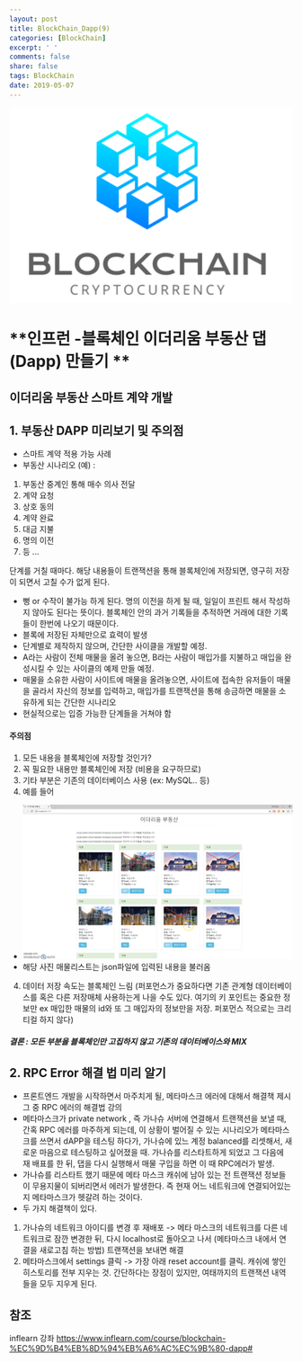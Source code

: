 ```yaml
---
layout: post
title: BlockChain_Dapp(9)
categories: [BlockChain]
excerpt: ' '
comments: false
share: false
tags: BlockChain
date: 2019-05-07
---
```


![No Image](/assets/logo/BlockChain.png)

# **인프런 -블록체인 이더리움 부동산 댑(Dapp) 만들기 **

## 이더리움 부동산 스마트 계약 개발

## 1. 부동산 DAPP 미리보기 및 주의점

- 스마트 계약 적용 가능 사례
- 부동산 시나리오 (예) :

1.  부동산 중계인 통해 매수 의사 전달
2.  계약 요청
3.  상호 동의
4.  계약 완료
5.  대금 지불
6.  명의 이전
7.  등 ...

단계를 거칠 때마다. 해당 내용들이 트랜잭션을 통해 블록체인에 저장되면, 영구히 저장이 되면서 고칠 수가 없게 된다.

- 뻥 or 수작이 불가능 하게 된다.
  명의 이전을 하게 될 때, 일일이 프린트 해서 작성하지 않아도 된다는 뜻이다. 블록체인 안의 과거 기록들을 추적하면 거래에 대한 기록들이 한번에 나오기 때문이다.
- 블록에 저장된 자체만으로 효력이 발생
- 단계별로 제작하지 않으며, 간단한 사이클을 개발할 예정.
- A라는 사람이 전체 매물을 올려 놓으면, B라는 사람이 매입가를 지불하고 매입을 완성시킬 수 있는 사이클의 예제 만들 예정.
- 매물을 소유한 사람이 사이트에 매물을 올려놓으면, 사이트에 접속한 유저들이 매물을 골라서 자신의 정보를 입력하고, 매입가를 트랜잭션을 통해 송금하면 매물을 소유하게 되는 간단한 시나리오
- 현실적으로는 입증 가능한 단계들을 거쳐야 함

#### 주의점

1. 모든 내용을 블록체인에 저장할 것인가?
2. 꼭 필요한 내용만 블록체인에 저장 (비용을 요구하므로)
3. 기타 부분은 기존의 데이터베이스 사용 (ex: MySQL.. 등)
4. 예를 들어

- ![No Image](/assets/posts/20190507/1.png)
- 해당 사진 매물리스트는 json파일에 입력된 내용을 불러옴

4. 데이터 저장 속도는 블록체인 느림 (퍼포먼스가 중요하다면 기존 관계형 데이터베이스를 혹은 다른 저장매체 사용하는게 나을 수도 있다. 여기의 키 포인트는 중요한 정보만 ex 매입한 매물의 id와 또 그 매입자의 정보만을 저장. 퍼포먼스 적으로는 크리티컬 하지 않다)

##### 결론 : 모든 부분을 블록체인만 고집하지 않고 기존의 데이터베이스와 MIX

## 2. RPC Error 해결 법 미리 알기

- 프론트엔드 개발을 시작하면서 마주치게 될, 메타마스크 에러에 대해서 해결책 제시 그 중 RPC 에러의 해결법 강의
- 메타마스크가 private network , 즉 가나슈 서버에 연결해서 트랜잭션을 보낼 때, 간혹 RPC 에러를 마주하게 되는데, 이 상황이 벌어질 수 있는 시나리오가 메타마스크를 쓰면서 dAPP을 테스팅 하다가, 가나슈에 있느 계정 balanced를 리셋해서, 새로운 마음으로 테스팅하고 싶어졌을 때. 가나슈를 리스타트하게 되었고 그 다음에 재 배표를 한 뒤, 댑을 다시 실행해서 매물 구입을 하면 이 때 RPC에러가 발생.
- 가나슈를 리스타트 했기 때문에 메타 마스크 캐쉬에 남아 있는 전 트랜잭션 정보들이 무용지물이 되버리면서 에러가 발생한다. 즉 현재 어느 네트워크에 연결되어있는지 메타마스크가 헷갈려 하는 것이다.
- 두 가지 해결책이 있다.

1. 가나슈의 네트워크 아이디를 변경 후 재배포 -> 메타 마스크의 네트워크를 다른 네트워크로 잠깐 변경한 뒤, 다시 localhost로 돌아오고 나서 (메타마스크 내에서 연결을 새로고침 하는 방법) 트랜잭션을 보내면 해결
2. 메타마스크에서 settings 클릭 -> 가장 아래 reset account를 클릭. 캐쉬에 쌓인 히스토리를 전부 지우는 것. 간단하다는 장점이 있지만, 여태까지의 트랜잭션 내역들을 모두 지우게 된다.

## 참조

inflearn 강좌
<https://www.inflearn.com/course/blockchain-%EC%9D%B4%EB%8D%94%EB%A6%AC%EC%9B%80-dapp#>

